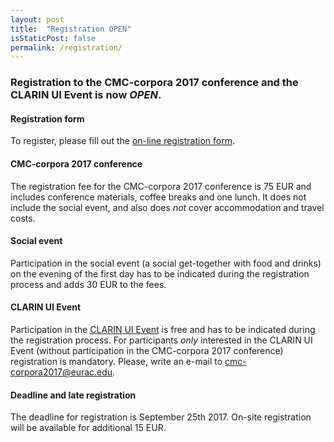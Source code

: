 ```yaml
---
layout: post
title:  "Registration OPEN"
isStaticPost: false
permalink: /registration/
---
```


### Registration to the CMC-corpora 2017 conference and the CLARIN UI Event is now *OPEN*.


#### Registration form
To register, please fill out the [on-line registration
form](https://ebms.public.scientificnet.org/emc00/register.aspx?OrgCode=20&EvtID=10405&AppCode=REG&CC=117061503651).


#### CMC-corpora 2017 conference
The registration fee for the CMC-corpora 2017 conference is 75 EUR and includes
conference materials, coffee breaks and one lunch. 
It does not include the social event, and also does *not* cover accommodation
and travel costs.


#### Social event
Participation in the social event (a social get-together with food and drinks)
on the evening of the first day has to be indicated during the registration
process and adds 30 EUR to the fees.


#### CLARIN UI Event
Participation in the [CLARIN UI Event](/uievent) is free and has to be
indicated during the registration process.
For participants *only* interested in the CLARIN UI Event (without
participation in the CMC-corpora 2017 conference) registration is mandatory.
Please, write an e-mail to
[cmc-corpora2017@eurac.edu](mailto:cmc-corpora2017@eurac.edu).


#### Deadline and late registration
The deadline for registration is September 25th 2017. On-site registration will
be available for additional 15 EUR.
